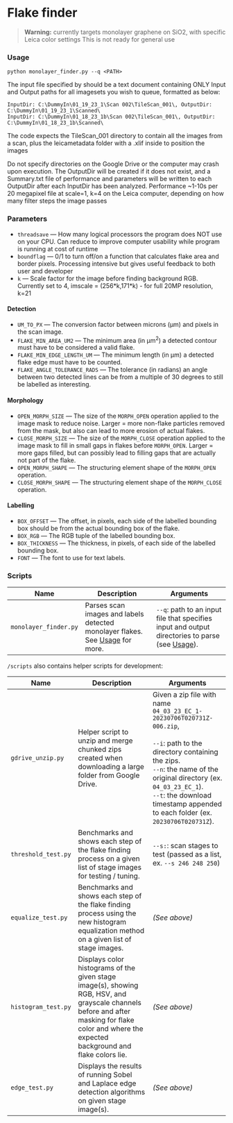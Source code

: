 # Flake finder
> **Warning:** currently targets monolayer graphene on SiO2, with specific Leica color settings
This is not ready for general use

### Usage
`python monolayer_finder.py --q <PATH>`

The input file specified by <PATH> should be a text document containing ONLY Input and Output paths for all imagesets you wish to queue, formatted as below:

```
InputDir: C:\DummyIn\01_19_23_1\Scan 002\TileScan_001\, OutputDir: C:\DummyIn\01_19_23_1\Scanned\
InputDir: C:\DummyIn\01_18_23_1b\Scan 002\TileScan_001\, OutputDir: C:\DummyIn\01_18_23_1b\Scanned\
```

The code expects the TileScan_001 directory to contain all the images from a scan, plus the leicametadata folder with a .xlif inside to position the images

Do not specify directories on the Google Drive or the computer may crash upon execution.
The OutputDir will be created if it does not exist, and a Summary.txt file of performance and parameters will be written to each OutputDir after each InputDir has been analyzed.
Performance ~1-10s per 20 megapixel file at scale=1, k=4 on the Leica computer, depending on how many filter steps the image passes

### Parameters
- `threadsave` — How many logical processors the program does NOT use on your CPU. Can reduce to improve computer usability while program is running at cost of runtime
- `boundflag` — 0/1 to turn off/on a function that calculates flake area and border pixels. Processing intensive but gives useful feedback to both user and developer
- `k` — Scale factor for the image before finding background RGB. Currently set to 4, imscale = (256\*k,171\*k) - for full 20MP resolution, k=21

#### Detection
- `UM_TO_PX` — The conversion factor between microns (μm) and pixels in the scan image.
- `FLAKE_MIN_AREA_UM2` — The minimum area (in μm<sup>2</sup>) a detected contour must have to be considered a valid flake.
- `FLAKE_MIN_EDGE_LENGTH_UM` —  The minimum length (in μm) a detected flake edge must have to be counted.
- `FLAKE_ANGLE_TOLERANCE_RADS` — The tolerance (in radians) an angle between two detected lines can be from a multiple of 30 degrees to still be labelled as interesting.

#### Morphology
- `OPEN_MORPH_SIZE` — The size of the `MORPH_OPEN` operation applied to the image mask to reduce noise. Larger = more non-flake
particles removed from the mask, but also can lead to more erosion of actual flakes.
- `CLOSE_MORPH_SIZE` — The size of the `MORPH_CLOSE` operation applied to the image mask to fill in small gaps in flakes before
`MORPH_OPEN`. Larger = more gaps filled, but can possibly lead to filling gaps that are actually not part of the flake.
- `OPEN_MORPH_SHAPE` — The structuring element shape of the `MORPH_OPEN` operation.
- `CLOSE_MORPH_SHAPE` — The structuring element shape of the `MORPH_CLOSE` operation.

#### Labelling
- `BOX_OFFSET` — The offset, in pixels, each side of the labelled bounding box should be from the actual bounding box of the flake.
- `BOX_RGB` — The RGB tuple of the labelled bounding box.
- `BOX_THICKNESS` — The thickness, in pixels, of each side of the labelled bounding box.
- `FONT` — The font to use for text labels.

### Scripts
| Name                  | Description                                                                            | Arguments                                                                                                |
|-----------------------|----------------------------------------------------------------------------------------|----------------------------------------------------------------------------------------------------------|
| `monolayer_finder.py` | Parses scan images and labels detected monolayer flakes. See [Usage](#usage) for more. | `--q`: path to an input file that specifies input and output directories to parse (see [Usage](#usage)). |
<!-- TODO: parstitch.py -->

`/scripts` also contains helper scripts for development:

| Name                | Description                                                                                                                                                                                      | Arguments                                                                                                                                                                                                                                                                                |
|---------------------|--------------------------------------------------------------------------------------------------------------------------------------------------------------------------------------------------|------------------------------------------------------------------------------------------------------------------------------------------------------------------------------------------------------------------------------------------------------------------------------------------|
| `gdrive_unzip.py`   | Helper script to unzip and merge chunked zips created when downloading a large folder from Google Drive.                                                                                         | Given a zip file with name `04_03_23_EC_1-20230706T020731Z-006.zip`,<br/><br/>`--i`: path to the directory containing the zips.<br/>`--n`: the name of the original directory (ex. `04_03_23_EC_1`).<br/>`--t`: the download timestamp appended to each folder (ex. `20230706T020731Z`). |
| `threshold_test.py` | Benchmarks and shows each step of the flake finding process on a given list of stage images for testing / tuning.                                                                                | `--s:`: scan stages to test (passed as a list, ex. `--s 246 248 250`)                                                                                                                                                                                                                    |
| `equalize_test.py`  | Benchmarks and shows each step of the flake finding process using the new histogram equalization method on a given list of stage images.                                                         | *(See above)*                                                                                                                                                                                                                                                                            |
| `histogram_test.py` | Displays color histograms of the given stage image(s), showing RGB, HSV, and grayscale channels before and after masking for flake color and where the expected background and flake colors lie. | *(See above)*                                                                                                                                                                                                                                                                            |
| `edge_test.py`      | Displays the results of running Sobel and Laplace edge detection algorithms on given stage image(s).                                                                                             | *(See above)*                                                                                                                                                                                                                                                                            |
